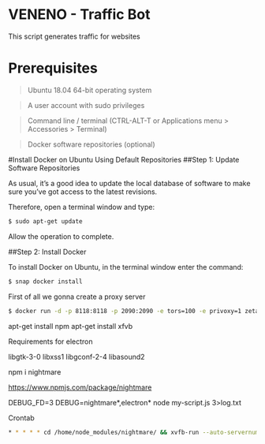 # VENENO - Traffic Bot
This script generates traffic for websites

# Prerequisites

> Ubuntu 18.04 64-bit operating system

> A user account with sudo privileges

> Command line / terminal (CTRL-ALT-T or Applications menu > Accessories > Terminal)

> Docker software repositories (optional)

#Install Docker on Ubuntu Using Default Repositories
##Step 1: Update Software Repositories

As usual, it’s a good idea to update the local database of software to make sure you’ve got access to the latest revisions.

Therefore, open a terminal window and type:

```bash
$ sudo apt-get update
```

Allow the operation to complete.

##Step 2: Install Docker

To install Docker on Ubuntu, in the terminal window enter the command:

```bash
$ snap docker install
```


First of all we gonna create a proxy server

```bash
$ docker run -d -p 8118:8118 -p 2090:2090 -e tors=100 -e privoxy=1 zeta0/alpine-tor
```

apt-get install npm
apt-get install xfvb

Requirements for electron

libgtk-3-0
libxss1
libgconf-2-4
libasound2

npm i nightmare

https://www.npmjs.com/package/nightmare

DEBUG_FD=3 DEBUG=nightmare*,electron* node my-script.js 3>log.txt

Crontab

```bash
* * * * * cd /home/node_modules/nightmare/ && xvfb-run --auto-servernum --server-num=1 --server-args="-screen 0 1024x768x24" node --harmony queridin.js
```
